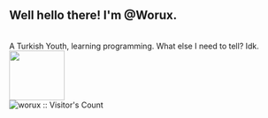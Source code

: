 <h2>Well hello there! I'm @Worux.</h2> <br>
A Turkish Youth, learning programming. What else I need to tell? Idk.

<br>

<img src="https://media.tenor.com/mcFk6VXXMHUAAAAi/deltarune-deltarune-chapter2.gif" width="100px" height="90px">
<br>

<img src="https://profile-counter.glitch.me/{worux}/count.svg" alt="worux :: Visitor's Count" />
